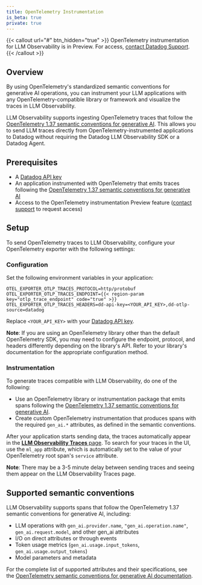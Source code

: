 ```yaml
---
title: OpenTelemetry Instrumentation
is_beta: true
private: true
---
```


{{< callout url="#" btn_hidden="true" >}}
  OpenTelemetry instrumentation for LLM Observability is in Preview. For access, <a href="/help">contact Datadog Support</a>.
{{< /callout >}}

## Overview
By using OpenTelemetry's standardized semantic conventions for generative AI operations, you can instrument your LLM applications with any OpenTelemetry-compatible library or framework and visualize the traces in LLM Observability.

LLM Observability supports ingesting OpenTelemetry traces that follow the [OpenTelemetry 1.37 semantic conventions for generative AI][1]. This allows you to send LLM traces directly from OpenTelemetry-instrumented applications to Datadog without requiring the Datadog LLM Observability SDK or a Datadog Agent.

## Prerequisites

- A [Datadog API key][2]
- An application instrumented with OpenTelemetry that emits traces following the [OpenTelemetry 1.37 semantic conventions for generative AI][1]
- Access to the OpenTelemetry instrumentation Preview feature ([contact support][4] to request access)

## Setup

To send OpenTelemetry traces to LLM Observability, configure your OpenTelemetry exporter with the following settings:

### Configuration

Set the following environment variables in your application:

```
OTEL_EXPORTER_OTLP_TRACES_PROTOCOL=http/protobuf
OTEL_EXPORTER_OTLP_TRACES_ENDPOINT={{< region-param key="otlp_trace_endpoint" code="true" >}}
OTEL_EXPORTER_OTLP_TRACES_HEADERS=dd-api-key=<YOUR_API_KEY>,dd-otlp-source=datadog
```

Replace `<YOUR_API_KEY>` with your [Datadog API key][2].

**Note**: If you are using an OpenTelemetry library other than the default OpenTelemetry SDK, you may need to configure the endpoint, protocol, and headers differently depending on the library's API. Refer to your library's documentation for the appropriate configuration method.

### Instrumentation

To generate traces compatible with LLM Observability, do one of the following:

- Use an OpenTelemetry library or instrumentation package that emits spans following the [OpenTelemetry 1.37 semantic conventions for generative AI][1].
- Create custom OpenTelemetry instrumentation that produces spans with the required `gen_ai.*` attributes, as defined in the semantic conventions.

After your application starts sending data, the traces automatically appear in the [**LLM Observability Traces** page][3]. To search for your traces in the UI, use the `ml_app` attribute, which is automatically set to the value of your OpenTelemetry root span's `service` attribute.

**Note**: There may be a 3-5 minute delay between sending traces and seeing them appear on the LLM Observability Traces page.

## Supported semantic conventions

LLM Observability supports spans that follow the OpenTelemetry 1.37 semantic conventions for generative AI, including:

- LLM operations with `gen_ai.provider.name`, `"gen_ai.operation.name"`, `gen_ai.request.model`, and other gen_ai attributes
- I/O on direct attributes or through events
- Token usage metrics (`gen_ai.usage.input_tokens`, `gen_ai.usage.output_tokens`)
- Model parameters and metadata

For the complete list of supported attributes and their specifications, see the [OpenTelemetry semantic conventions for generative AI documentation][1].

[1]: https://opentelemetry.io/docs/specs/semconv/registry/attributes/gen-ai/
[2]: https://app.datadoghq.com/organization-settings/api-keys
[3]: https://app.datadoghq.com/llm/traces
[4]: /help/

